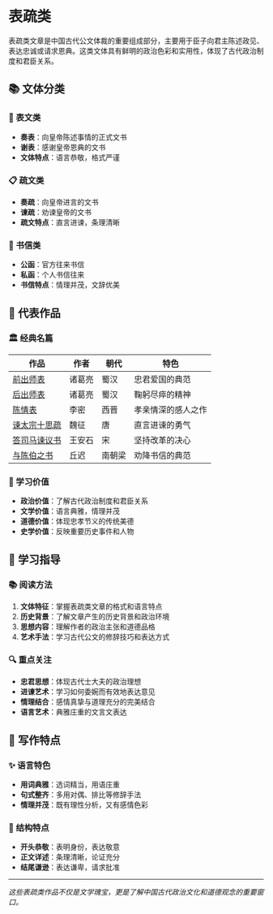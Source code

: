 <!--
 * @Author: ylmzfun ylmzfun@163.com
 * @Date: 2025-10-06 22:36:35
 * @LastEditors: ylmzfun ylmzfun@163.com
 * @LastEditTime: 2025-10-06 22:36:36
 * @FilePath: /poetry/docs/表疏/README.md
 * @Description: 这是默认设置,请设置`customMade`, 打开koroFileHeader查看配置 进行设置: https://github.com/OBKoro1/koro1FileHeader/wiki/%E9%85%8D%E7%BD%AE
-->
# 表疏类

表疏类文章是中国古代公文体裁的重要组成部分，主要用于臣子向君主陈述政见、表达忠诚或请求恩典。这类文体具有鲜明的政治色彩和实用性，体现了古代政治制度和君臣关系。

## 📚 文体分类

### 📜 表文类
- **奏表**：向皇帝陈述事情的正式文书
- **谢表**：感谢皇帝恩典的文书
- **文体特点**：语言恭敬，格式严谨

### 📋 疏文类  
- **奏疏**：向皇帝进言的文书
- **谏疏**：劝谏皇帝的文书
- **疏文特点**：直言进谏，条理清晰

### 💌 书信类
- **公函**：官方往来书信
- **私函**：个人书信往来
- **书信特点**：情理并茂，文辞优美

## 🌟 代表作品

### 🏛️ 经典名篇
| 作品 | 作者 | 朝代 | 特色 |
|------|------|------|------|
| [前出师表](./前出师表.md) | 诸葛亮 | 蜀汉 | 忠君爱国的典范 |
| [后出师表](./后出师表.md) | 诸葛亮 | 蜀汉 | 鞠躬尽瘁的精神 |
| [陈情表](./陈情表.md) | 李密 | 西晋 | 孝亲情深的感人之作 |
| [谏太宗十思疏](./谏太宗十思疏.md) | 魏征 | 唐 | 直言进谏的勇气 |
| [答司马谏议书](./答司马谏议书.md) | 王安石 | 宋 | 坚持改革的决心 |
| [与陈伯之书](./与陈伯之书.md) | 丘迟 | 南朝梁 | 劝降书信的典范 |

### 📖 学习价值
- **政治价值**：了解古代政治制度和君臣关系
- **文学价值**：语言典雅，情理并茂
- **道德价值**：体现忠孝节义的传统美德
- **史学价值**：反映重要历史事件和人物

## 🎯 学习指导

### 📚 阅读方法
1. **文体特征**：掌握表疏类文章的格式和语言特点
2. **历史背景**：了解文章产生的历史背景和政治环境
3. **思想内容**：理解作者的政治主张和道德品格
4. **艺术手法**：学习古代公文的修辞技巧和表达方式

### 🔍 重点关注
- **忠君思想**：体现古代士大夫的政治理想
- **进谏艺术**：学习如何委婉而有效地表达意见
- **情理结合**：感情真挚与道理充分的完美结合
- **语言艺术**：典雅庄重的文言文表达

## 📝 写作特点

### ✨ 语言特色
- **用词典雅**：选词精当，用语庄重
- **句式整齐**：多用对偶、排比等修辞手法
- **情理并茂**：既有理性分析，又有感情色彩

### 🎨 结构特点
- **开头恭敬**：表明身份，表达敬意
- **正文详述**：条理清晰，论证充分
- **结尾谦逊**：表达谦卑，请求批准

---

*这些表疏类作品不仅是文学瑰宝，更是了解中国古代政治文化和道德观念的重要窗口。*